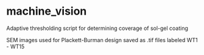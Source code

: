 # machine_vision
Adaptive thresholding script for determining coverage of sol-gel coating  

SEM images used for Plackett-Burman design saved as .tif files labeled WT1 - WT15 
